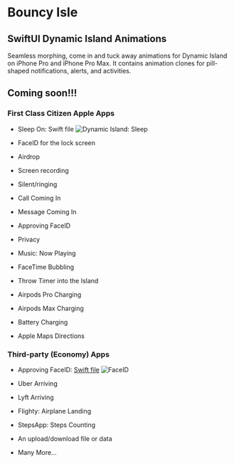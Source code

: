 # Bouncy Isle 
## SwiftUI Dynamic Island Animations
Seamless morphing, come in and tuck away animations for Dynamic Island on iPhone Pro and iPhone Pro Max. It contains animation clones for pill-shaped notifications, alerts, and activities. 


## Coming soon!!!

### First Class Citizen Apple Apps
- Sleep On: Swift file
![Dynamic Island: Sleep](https://github.com/amosgyamfi/dynamic-island-animations/blob/main/Img/dynamicIslandSleep.gif)

- FaceID for the lock screen
- Airdrop 
- Screen recording
- Silent/ringing
- Call Coming In
- Message Coming In
- Approving FaceID 
- Privacy
- Music: Now Playing 
- FaceTime Bubbling
- Throw Timer into the Island
- Airpods Pro Charging
- Airpods Max Charging
- Battery Charging
- Apple Maps Directions

### Third-party (Economy) Apps
- Approving FaceID: 
[Swift file]()
![FaceID](https://github.com/amosgyamfi/dynamic-island-animations/blob/main/Img/dynamicIslandFaceID.gif)

- Uber Arriving
- Lyft Arriving
- Flighty: Airplane Landing
- StepsApp: Steps Counting
- An upload/download file or data 
- Many More...

